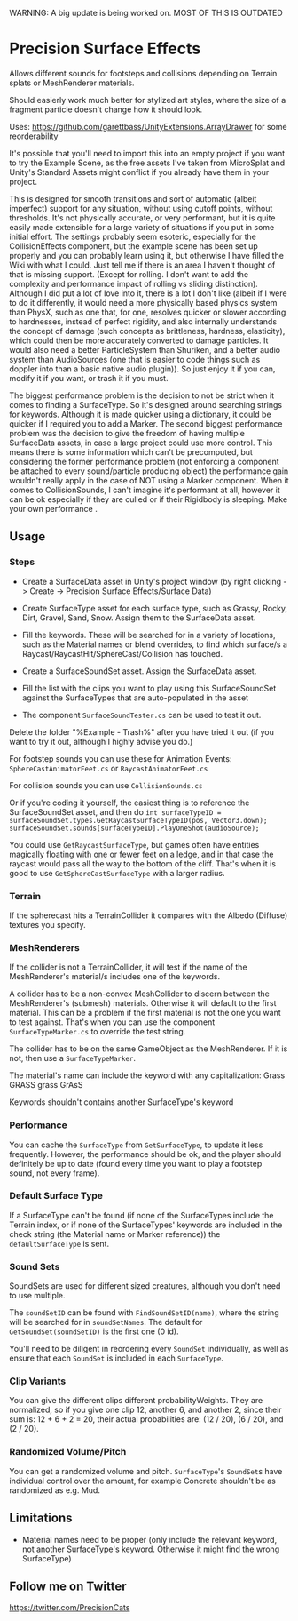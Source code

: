 WARNING: A big update is being worked on.
MOST OF THIS IS OUTDATED

# Precision Surface Effects

Allows different sounds for footsteps and collisions depending on Terrain splats or MeshRenderer materials.

Should easierly work much better for stylized art styles, where the size of a fragment particle doesn't change how it should look.

Uses: https://github.com/garettbass/UnityExtensions.ArrayDrawer for some reorderability

It's possible that you'll need to import this into an empty project if you want to try the Example Scene, as the free assets I've taken from MicroSplat and Unity's Standard Assets might conflict if you already have them in your project.

  This is designed for smooth transitions and sort of automatic (albeit imperfect) support for any situation, without using cutoff points, without thresholds. It's not physically accurate, or very performant, but it is quite easily made extensible for a large variety of situations if you put in some initial effort. The settings probably seem esoteric, especially for the CollisionEffects component, but the example scene has been set up properly and you can probably learn using it, but otherwise I have filled the Wiki with what I could. Just tell me if there is an area I haven't thought of that is missing support. (Except for rolling. I don't want to add the complexity and performance impact of rolling vs sliding distinction).
  Although I did put a lot of love into it, there is a lot I don't like (albeit if I were to do it differently, it would need a more physically based physics system than PhysX, such as one that, for one, resolves quicker or slower according to hardnesses, instead of perfect rigidity, and also internally understands the concept of damage (such concepts as brittleness, hardness, elasticity), which could then be more accurately converted to damage particles. It would also need a better ParticleSystem than Shuriken, and a better audio system than AudioSources (one that is easier to code things such as doppler into than a basic native audio plugin)). So just enjoy it if you can, modify it if you want, or trash it if you must.
  
The biggest performance problem is the decision to not be strict when it comes to finding a SurfaceType. So it's designed around searching strings for keywords. Although it is made quicker using a dictionary, it could be quicker if I required you to add a Marker. The second biggest performance problem was the decision to give the freedom of having multiple SurfaceData assets, in case a large project could use more control. This means there is some information which can't be precomputed, but considering the former performance problem (not enforcing a component be attached to every sound/particle producing object) the performance gain wouldn't really apply in the case of NOT using a Marker component.
When it comes to CollisionSounds, I can't imagine it's performant at all, however it can be ok especially if they are culled or if their Rigidbody is sleeping. Make your own performance .

## Usage

### Steps

- Create a SurfaceData asset in Unity's project window (by right clicking -> Create -> Precision Surface Effects/Surface Data)
- Create SurfaceType asset for each surface type, such as Grassy, Rocky, Dirt, Gravel, Sand, Snow. Assign them to the SurfaceData asset.
- Fill the keywords. These will be searched for in a variety of locations, such as the Material names or blend overrides, to find which surface/s a Raycast/RaycastHit/SphereCast/Collision has touched. 

- Create a SurfaceSoundSet asset. Assign the SurfaceData asset.
- Fill the list with the clips you want to play using this SurfaceSoundSet against the SurfaceTypes that are auto-populated in the asset

- The component `SurfaceSoundTester.cs` can be used to test it out.

Delete the folder "%Example - Trash%" after you have tried it out (if you want to try it out, although I highly advise you do.)

For footstep sounds you can use these for Animation Events:
`SphereCastAnimatorFeet.cs`
or
`RaycastAnimatorFeet.cs`

For collision sounds you can use
`CollisionSounds.cs`

Or if you're coding it yourself, the easiest thing is to reference the SurfaceSoundSet asset, and then do 
`int surfaceTypeID = surfaceSoundSet.types.GetRaycastSurfaceTypeID(pos, Vector3.down);`
`surfaceSoundSet.sounds[surfaceTypeID].PlayOneShot(audioSource);`

You could use `GetRaycastSurfaceType`, but games often have entities magically floating with one or fewer feet on a ledge, and in that case the raycast would pass all the way to the bottom of the cliff. That's when it is good to use `GetSphereCastSurfaceType` with a larger radius.

### Terrain
If the spherecast hits a TerrainCollider it compares with the Albedo (Diffuse) textures you specify.

### MeshRenderers
If the collider is not a TerrainCollider, it will test if the name of the MeshRenderer's material/s includes one of the keywords.

A collider has to be a non-convex MeshCollider to discern between the MeshRenderer's (submesh) materials. Otherwise it will default to the first material.
This can be a problem if the first material is not the one you want to test against.
That's when you can use the component `SurfaceTypeMarker.cs` to override the test string.

The collider has to be on the same GameObject as the MeshRenderer. If it is not, then use a `SurfaceTypeMarker`.

The material's name can include the keyword with any capitalization:
    Grass
    GRASS
    grass
    GrAsS
    
Keywords shouldn't contains another SurfaceType's keyword

### Performance
You can cache the `SurfaceType` from `GetSurfaceType`, to update it less frequently. However, the performance should be ok, and the player should definitely be up to date (found every time you want to play a footstep sound, not every frame).

### Default Surface Type
If a SurfaceType can't be found (if none of the SurfaceTypes include the Terrain index, or if none of the SurfaceTypes' keywords are included in the check string (the Material name or Marker reference)) the `defaultSurfaceType` is sent.

### Sound Sets
SoundSets are used for different sized creatures, although you don't need to use multiple. 

The `soundSetID` can be found with `FindSoundSetID(name)`, where the string will be searched for in `soundSetNames`.
The default for `GetSoundSet(soundSetID)` is the first one (0 id). 

You'll need to be diligent in reordering every `SoundSet` individually, as well as ensure that each `SoundSet` is included in each `SurfaceType`.

### Clip Variants
You can give the different clips different probabilityWeights. They are normalized, so if you give one clip 12, another 6, and another 2, since their sum is: 12 + 6 + 2 = 20, their actual probabilities are: (12 / 20), (6 / 20), and (2 / 20). 

### Randomized Volume/Pitch
You can get a randomized volume and pitch. `SurfaceType`'s `SoundSet`s have individual control over the amount, for example Concrete shouldn't be as randomized as e.g. Mud.

## Limitations

- Material names need to be proper (only include the relevant keyword, not another SurfaceType's keyword. Otherwise it might find the wrong SurfaceType)

## Follow me on Twitter

https://twitter.com/PrecisionCats
